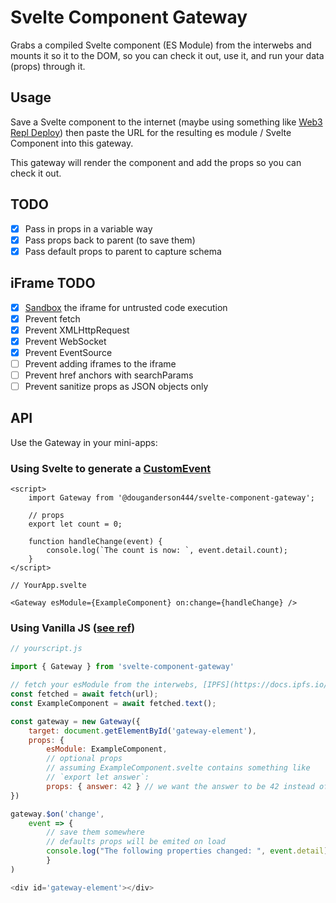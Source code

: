 # Svelte Component Gateway

Grabs a compiled Svelte component (ES Module) from the interwebs and mounts it so it to the DOM, so you can check it out, use it, and run your data (props) through it.

## Usage

Save a Svelte component to the internet (maybe using something like [Web3 Repl Deploy](https://douganderson444.github.io/web3-repl-deploy/)) then paste the URL for the resulting es module / Svelte Component into this gateway.

This gateway will render the component and add the props so you can check it out.

## TODO

- [x] Pass in props in a variable way
- [x] Pass props back to parent (to save them)
- [x] Pass default props to parent to capture schema

## iFrame TODO

- [x] [Sandbox](https://developer.mozilla.org/en-US/docs/Web/HTTP/Headers/Content-Security-Policy/sandbox) the iframe for untrusted code execution
- [x] Prevent fetch
- [x] Prevent XMLHttpRequest
- [x] Prevent WebSocket
- [x] Prevent EventSource
- [ ] Prevent adding iframes to the iframe
- [ ] Prevent href anchors with searchParams
- [ ] Prevent sanitize props as JSON objects only

## API

Use the Gateway in your mini-apps:

### Using Svelte to generate a [CustomEvent](https://developer.mozilla.org/en-US/docs/Web/API/CustomEvent)

```svelte
<script>
	import Gateway from '@douganderson444/svelte-component-gateway';

	// props
	export let count = 0;

	function handleChange(event) {
		console.log(`The count is now: `, event.detail.count);
	}
</script>

// YourApp.svelte

<Gateway esModule={ExampleComponent} on:change={handleChange} />
```

### Using Vanilla JS ([see ref](https://svelte.dev/docs#run-time-client-side-component-api))

```js
// yourscript.js

import { Gateway } from 'svelte-component-gateway'

// fetch your esModule from the interwebs, [IPFS](https://docs.ipfs.io/concepts/ipfs-gateway/), or perhaps [Arweave](https://docs.arweave.org/developers/server/http-api)
const fetched = await fetch(url);
const ExampleComponent = await fetched.text();

const gateway = new Gateway({
    target: document.getElementById('gateway-element'),
	props: {
		esModule: ExampleComponent,
        // optional props
		// assuming ExampleComponent.svelte contains something like
		// `export let answer`:
        props: { answer: 42 } // we want the answer to be 42 instead of the default
})

gateway.$on('change',
    event => {
        // save them somewhere
        // defaults props will be emited on load
        console.log("The following properties changed: ", event.detail)
        }
)

<div id='gateway-element'></div>

```
